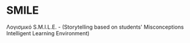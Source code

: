 # SMILE
Λογισμικό S.M.I.L.E. - (Storytelling based on students' Misconceptions Intelligent Learning Environment)
